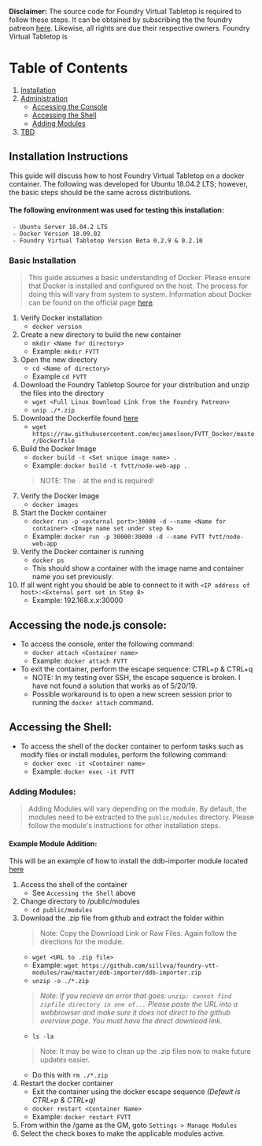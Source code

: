**Disclaimer:** The source code for Foundry Virtual Tabletop is required to follow these steps. It can be obtained by subscribing the the foundry patreon [here](https://www.patreon.com/foundryvtt/posts). Likewise, all rights are due their respective owners. Foundry Virtual Tabletop is 

# Table of Contents
1. [Installation]()
2. [Administration]()
     - [Accessing the Console]()
     - [Accessing the Shell]()
     - [Adding Modules]()
3. [TBD]()
## Installation Instructions
This guide will discuss how to host Foundry Virtual Tabletop on a docker container. The following was developed for Ubuntu 18.04.2 LTS; however, the basic steps should be the same across distributions.

#### The following environment was used for testing this installation:
     - Ubuntu Server 18.04.2 LTS
     - Docker Version 18.09.02 
     - Foundry Virtual Tabletop Version Beta 0.2.9 & 0.2.10
### Basic Installation
> This guide assumes a basic understanding of Docker. Please ensure that Docker is installed and configured on the host. The process for doing this will vary from system to system.
> Information about Docker can be found on the official page [here](https://docs.docker.com/v17.12/get-started/#containers-and-virtual-machines).
1. Verify Docker installation 
     - `docker version`
2. Create a new directory to build the new container
     - `mkdir <Name for directory>`
     - Example: `mkdir FVTT`
3. Open the new directory
     - `cd <Name of directory>`
     - Example `cd FVTT`
4. Download the Foundry Tabletop Source for your distribution and unzip the files into the directory
     - `wget <Full Linux Download Link from the Foundry Patreon>`
     - `unip ./*.zip`
5. Download the Dockerfile found [here](https://github.com/mcjamesloon/FVTT_Docker/blob/master/Dockerfile)
     - `wget https://raw.githubusercontent.com/mcjamesloon/FVTT_Docker/master/Dockerfile`
6. Build the Docker Image
     - `docker build -t <Set unique image name> .`
     - Example: `docker build -t fvtt/node-web-app .`
     > NOTE: The `.` at the end is required!
7. Verify the Docker Image
     - `docker images`
8. Start the Docker container
     - `docker run -p <external port>:30000 -d --name <Name for container> <Image name set under step 6>`
     - Example: `docker run -p 30000:30000 -d --name FVTT fvtt/node-web-app`
9. Verify the Docker container is running
     - `docker ps`
     - This should show a container with the image name and container name you set previously.
10. If all went right you should be able to connect to it with `<IP address of host>:<External port set in Step 8>`
     - Example: 192.168.x.x:30000

## Accessing the node.js console:
* To access the console, enter the following command:
     * `docker attach <Container name>`
     * Example: `docker attach FVTT`
* To exit the container, perform the escape sequence: CTRL+p & CTRL+q
     * NOTE: In my testing over SSH, the escape sequence is broken. I have not found a solution that works as of 5/20/19.
     * Possible workaround is to open a new screen session prior to running the `docker attach` command.

## Accessing the Shell:
* To access the shell of the docker container to perform tasks such as modify files or install modules, perform the following command:
     - `docker exec -it <Container name>`
     - Example: `docker exec -it FVTT`
     
### Adding Modules:
> Adding Modules will vary depending on the module. By default, the modules need to be extracted to the `public/modules` directory. Please follow the module's instructions for other installation steps.
#### Example Module Addition:
This will be an example of how to install the ddb-importer module located [here](https://github.com/sillvva/foundry-vtt-modules/tree/master/ddb-importer)
1. Access the shell of the container
     - See `Accessing the Shell` above
2. Change directory to /public/modules
     - `cd public/modules`
3. Download the .zip file from github and extract the folder within
     > Note: Copy the Download Link or Raw Files. Again follow the directions for the module.
     - `wget <URL to .zip file>`
     - Example: `wget https://github.com/sillvva/foundry-vtt-modules/raw/master/ddb-importer/ddb-importer.zip`
     - `unzip -o ./*.zip`
     > *Note: If you recieve an error that goes: `unzip: cannot find zipfile directory in one of...` Please paste the URL into a webbrowser and make sure it does not direct to the github overview page. You must have the direct download link.*
     - `ls -la`
     > Note: It may be wise to clean up the .zip files now to make future updates easier.
     - Do this with `rm ./*.zip`
4. Restart the docker container
     - Exit the container using the docker escape sequence *(Default is CTRL+p & CTRL+q)*
     - `docker restart <Container Name>`
     - Example: `docker restart FVTT`
5. From within the /game as the GM, goto `Settings > Manage Modules`
6. Select the check boxes to make the applicable modules active.

